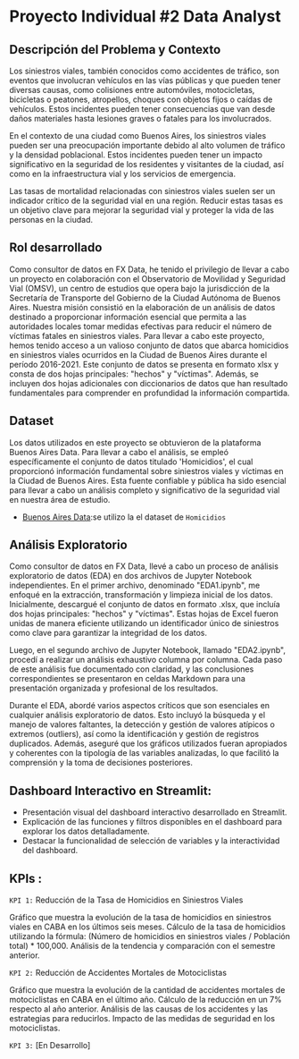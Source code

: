 # Proyecto Individual #2 Data Analyst
## Descripción del Problema y Contexto

Los siniestros viales, también conocidos como accidentes de tráfico, son eventos que involucran vehículos en las vías públicas y que pueden tener diversas causas, como colisiones entre automóviles, motocicletas, bicicletas o peatones, atropellos, choques con objetos fijos o caídas de vehículos. Estos incidentes pueden tener consecuencias que van desde daños materiales hasta lesiones graves o fatales para los involucrados.

En el contexto de una ciudad como Buenos Aires, los siniestros viales pueden ser una preocupación importante debido al alto volumen de tráfico y la densidad poblacional. Estos incidentes pueden tener un impacto significativo en la seguridad de los residentes y visitantes de la ciudad, así como en la infraestructura vial y los servicios de emergencia.

Las tasas de mortalidad relacionadas con siniestros viales suelen ser un indicador crítico de la seguridad vial en una región. Reducir estas tasas es un objetivo clave para mejorar la seguridad vial y proteger la vida de las personas en la ciudad.
## Rol desarrollado

Como consultor de datos en FX Data, he tenido el privilegio de llevar a cabo un proyecto en colaboración con el Observatorio de Movilidad y Seguridad Vial (OMSV), un centro de estudios que opera bajo la jurisdicción de la Secretaría de Transporte del Gobierno de la Ciudad Autónoma de Buenos Aires. Nuestra misión consistió en la elaboración de un análisis de datos destinado a proporcionar información esencial que permita a las autoridades locales tomar medidas efectivas para reducir el número de víctimas fatales en siniestros viales. Para llevar a cabo este proyecto, hemos tenido acceso a un valioso conjunto de datos que abarca homicidios en siniestros viales ocurridos en la Ciudad de Buenos Aires durante el período 2016-2021. Este conjunto de datos se presenta en formato xlsx y consta de dos hojas principales: "hechos" y "víctimas". Además, se incluyen dos hojas adicionales con diccionarios de datos que han resultado fundamentales para comprender en profundidad la información compartida.

## Dataset
Los datos utilizados en este proyecto se obtuvieron de la plataforma Buenos Aires Data. Para llevar a cabo el análisis, se empleó específicamente el conjunto de datos titulado 'Homicidios', el cual proporcionó información fundamental sobre siniestros viales y víctimas en la Ciudad de Buenos Aires. Esta fuente confiable y pública ha sido esencial para llevar a cabo un análisis completo y significativo de la seguridad vial en nuestra área de estudio.

- [Buenos Aires Data](https://data.buenosaires.gob.ar/dataset/victimas-siniestros-viales):se utilizo la el dataset de `Homicidios`


## Análisis Exploratorio

Como consultor de datos en FX Data, llevé a cabo un proceso de análisis exploratorio de datos (EDA) en dos archivos de Jupyter Notebook independientes. En el primer archivo, denominado "EDA1.ipynb", me enfoqué en la extracción, transformación y limpieza inicial de los datos. Inicialmente, descargué el conjunto de datos en formato .xlsx, que incluía dos hojas principales: "hechos" y "víctimas". Estas hojas de Excel fueron unidas de manera eficiente utilizando un identificador único de siniestros como clave para garantizar la integridad de los datos.

Luego, en el segundo archivo de Jupyter Notebook, llamado "EDA2.ipynb", procedí a realizar un análisis exhaustivo columna por columna. Cada paso de este análisis fue documentado con claridad, y las conclusiones correspondientes se presentaron en celdas Markdown para una presentación organizada y profesional de los resultados.

Durante el EDA, abordé varios aspectos críticos que son esenciales en cualquier análisis exploratorio de datos. Esto incluyó la búsqueda y el manejo de valores faltantes, la detección y gestión de valores atípicos o extremos (outliers), así como la identificación y gestión de registros duplicados. Además, aseguré que los gráficos utilizados fueran apropiados y coherentes con la tipología de las variables analizadas, lo que facilitó la comprensión y la toma de decisiones posteriores.

## Dashboard Interactivo en Streamlit:

- Presentación visual del dashboard interactivo desarrollado en Streamlit.
- Explicación de las funciones y filtros disponibles en el dashboard para explorar los datos detalladamente.
- Destacar la funcionalidad de selección de variables y la interactividad del dashboard.

## KPIs :
`KPI 1:` Reducción de la Tasa de Homicidios en Siniestros Viales

Gráfico que muestra la evolución de la tasa de homicidios en siniestros viales en CABA en los últimos seis meses.
Cálculo de la tasa de homicidios utilizando la fórmula: (Número de homicidios en siniestros viales / Población total) * 100,000.
Análisis de la tendencia y comparación con el semestre anterior.


`KPI 2:` Reducción de Accidentes Mortales de Motociclistas

Gráfico que muestra la evolución de la cantidad de accidentes mortales de motociclistas en CABA en el último año.
Cálculo de la reducción en un 7% respecto al año anterior.
Análisis de las causas de los accidentes y las estrategias para reducirlos.
Impacto de las medidas de seguridad en los motociclistas.

`KPI 3:` [En Desarrollo]




















